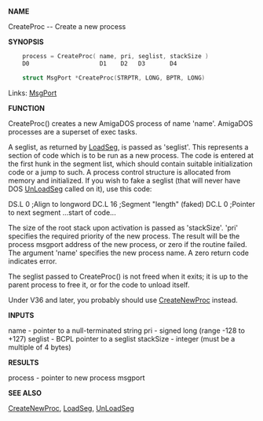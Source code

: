 
**NAME**


CreateProc -- Create a new process

**SYNOPSIS**

```c
    process = CreateProc( name, pri, seglist, stackSize )
    D0                    D1    D2   D3       D4

    struct MsgPort *CreateProc(STRPTR, LONG, BPTR, LONG)

```
Links: [MsgPort](_OOYY) 

**FUNCTION**

CreateProc() creates a new AmigaDOS process of name 'name'.  AmigaDOS
processes are a superset of exec tasks.

A seglist, as returned by [LoadSeg](_ORCU), is passed as 'seglist'.
This represents a section of code which is to be run as a new
process. The code is entered at the first hunk in the segment list,
which should contain suitable initialization code or a jump to
such.  A process control structure is allocated from memory and
initialized.  If you wish to fake a seglist (that will never
have DOS [UnLoadSeg](_OSOV) called on it), use this code:

DS.L    0   ;Align to longword
DC.L    16  ;Segment &#034;length&#034; (faked)
DC.L    0   ;Pointer to next segment
...start of code...

The size of the root stack upon activation is passed as
'stackSize'.  'pri' specifies the required priority of the new
process.  The result will be the process msgport address of the new
process, or zero if the routine failed.  The argument 'name'
specifies the new process name.  A zero return code indicates
error.

The seglist passed to CreateProc() is not freed when it exits; it
is up to the parent process to free it, or for the code to unload
itself.

Under V36 and later, you probably should use [CreateNewProc](_ORXD) instead.

**INPUTS**

name      - pointer to a null-terminated string
pri       - signed long (range -128 to +127)
seglist   - BCPL pointer to a seglist
stackSize - integer (must be a multiple of 4 bytes)

**RESULTS**

process   - pointer to new process msgport

**SEE ALSO**

[CreateNewProc](_ORXD), [LoadSeg](_ORCU), [UnLoadSeg](_OSOV)
